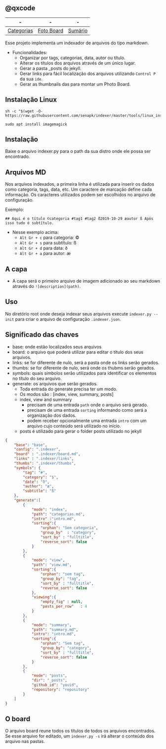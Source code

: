 ## @qxcode
-|-|-
-|-|-
[Categorias](categorias.md#qxcode) | [Foto Board](view.md#qxcode) |  [Sumário](summary.md#qxcode)

Esse projeto implementa um indexador de arquivos do tipo markdown. 

- Funcionalidades:
    - Organizar por tags, categorias, data, autor ou título.
    - Alterar os títulos dos arquivos através de um único lugar.
    - Gerar a pasta _posts do jekyll.
    - Gerar links para fácil localização dos arquivos utilizando `Control P` da sua `ide`.
    - Gerar as thumbnails das para montar um Photo Board.

## Instalação Linux

```
sh -c "$(wget -O- https://raw.githubusercontent.com/senapk/indexer/master/tools/linux_install.sh)"

sudo apt install imagemagick
```

## Instalação

Baixe o arquivo indexer.py para o path da sua distro onde ele possa ser encontrado.


## Arquivos MD
Nos arquivos indexados, a primeira linha é utilizada para inserir os dados como categoria, tags, data, etc. Um caractere de marcação define cada informação. Os caracteres utilizados podem ser escolhidos no arquivo de configuração.

Exemplo:
```
## Aqui é o título ©categoria #tag1 #tag2 ð2019-10-29 æautor ß Após isso tudo é subtítulo.
```

- Nesse exemplo acima:
    - `Alt Gr + c` para categoria: ©
    - `Alt Gr + s` para subtítulo: ß
    - `Alt Gr + d` para data: ð
    - `Alt Gr + a` para autor: æ

## A capa
- A capa será o primeiro arquivo de imagem adicionado ao seu markdown através do `![description](path)`.

## Uso
No diretório root onde deseja indexar seus arquivos execute `indexer.py --init` para criar o arquivo de configuração `.indexer.json`.

## Significado das chaves
- base: onde estão localizados seus arquivos
- board: o arquivo que poderá utilizar para editar o título dos seus arquivos.
- links: se for diferente de nulo, será a pasta onde os links serão gerados.
- thumbs: se for diferente de nulo, será onde os thubms serão gerados.
- symbols: quais símbolos serão utilizados para identificar os elementos no título do seu arquivo.
- generate: os arquivos que serão gerados.
    - Toda entrada do generate precisa ter um modo.
    - Os modos são : [index, view, summary, posts]
    - index, view and summary
        - precisam de uma entrada `path` onde o arquivo será gerado.
        - precisam de uma entrada `sorting` informando como será a organização dos dados.
        - podem receber opcionalmente uma entrada `intro` com um arquivo cujo conteúdo será utilizado no início.
    - posts é utilizado para gerar o folder posts utilizado no jekyll

```json
{
    "base": "base",
    "config": ".indexer",
    "board" : ".indexer/board.md",
    "links" : ".indexer/links",
    "thumbs": ".indexer/thumbs",
    "symbols": {
        "tag": "#",
        "category": "$",
        "date": "ð",
        "author": "æ",
        "subtitle": "ß"
    },
    "generate":[
        {
            "mode": "index", 
            "path": "categorias.md",
            "intro" :"intro.md",
            "sorting":{
                "orphan": "Sem categoria",
                "group_by"  : "category",
                "sort_by" : "fulltitle",
                "reverse_sort": false
            }
        }, 
        {            
            "mode": "view", 
            "path": "view.md",
            "sorting":{
                "orphan": "sem tag",
                "group_by": "tag",
                "sort_by" : "fulltitle",
                "reverse_sort": false
            },
            "viewing":{ 
                "empty_fig" : null, 
                "posts_per_row"   : 4
            }
        }, 
        {
            "mode": "summary", 
            "path": "summary.md", 
            "intro": "intro.md",
            "sorting":{
                "orphan": "Sem tag",
                "group_by": "category",
                "sort_by" : "fulltitle",
                "reverse_sort": false
            }
        }, 
        {
            "mode": "posts",
            "dir": "_posts",
            "github_id": "youid",
            "repository": "repository"
        }
    ]
}
```

## O board
O arquivo board reune todos os títulos de todos os arquivos encontrados. Se esse arquivo for editado, um `indexer.py -s` irá alterar o conteúdo dos arquivo nas pastas.